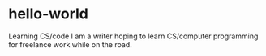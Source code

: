 # hello-world
Learning CS/code
I am a writer hoping to learn CS/computer programming for freelance work while on the road.
